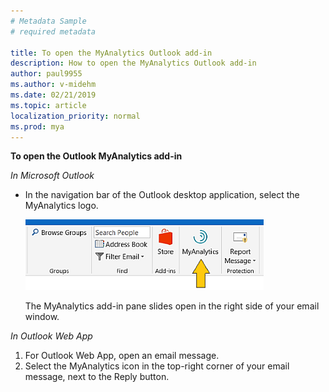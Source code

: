 ```yaml
---
# Metadata Sample
# required metadata

title: To open the MyAnalytics Outlook add-in 
description: How to open the MyAnalytics Outlook add-in
author: paul9955
ms.author: v-midehm
ms.date: 02/21/2019
ms.topic: article
localization_priority: normal 
ms.prod: mya
---
```


**To open the Outlook MyAnalytics add-in**

*In Microsoft Outlook*

 * In the navigation bar of the Outlook desktop application, select the MyAnalytics logo. 

    ![MyAnalytics add-in in Outlook](../../Images/mya/use/Open-mya-in-add-in.png)

    The MyAnalytics add-in pane slides open in the right side of your email window.

*In Outlook Web App*

 1. For Outlook Web App, open an email message.
 2. Select the MyAnalytics icon in the top-right corner of your email message, next to the Reply button. 